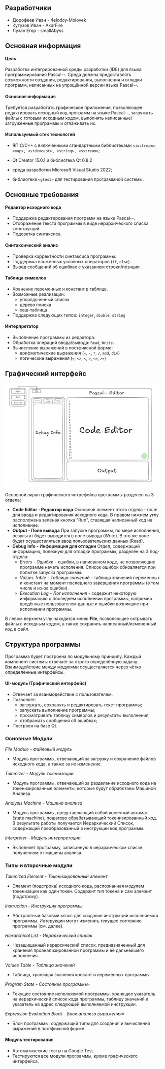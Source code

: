## Разработчики

- Дорофеев Иван - 4elodoy-Molovek
- Кутузов Иван - AkarFire
- Лузан Егор - smallAbyss

## Основная информация

#### Цель
Разработка интегрированной среды разработки (IDE) для языка программирования Pascal--. Среда должна предоставлять возможности создания, редактирования, выполнения и отладки программ, написанных на упрощённой версии языка Pascal--.
#### Основная информация
Требуется разработать графическое приложение, позволяющее редактировать исходный код программ на языке Pascal--, загружать файлы с готовым исходным кодом, выполнять написанные/загруженные программы и отлаживать их.

#### Используемый стек технологий
- ЯП C/C++ с включёнными стандартными библиотеками `<iostream>, <map>, <stdexcept>, <string>, <sstream>`;

- Qt Creator 15.0.1 и библиотека Qt 6.8.2

- среда разработки Microsoft Visual Studio 2022;

- библиотека `<gtest>` для тестирования программной системы.


## Основные требования

#### Редактор исходного кода
- Поддержка редактирования программ на языке Pascal--.
- Отображение текста программы в виде иерархического списка конструкций.
- Подсветка синтаксиса.
#### Синтаксический анализ
- Проверка корректности синтаксиса программы.
- Поддержка вложенных условных операторов (`if`, `else`).
- Вывод сообщений об ошибках с указанием строки/позиции.
#### Таблица символов
- Хранение переменных и констант в таблице.
- Возможные реализации:
	- упорядоченный список
	- дерево поиска
	- хеш-таблица
- Поддержка следующих типов: `integer`, `double`, `string`
#### Интерпретатор
- Выполнение программы из редактора.
- Обработка операций ввода/вывода: `Read`, `Write`.
- Вычисление выражений в постфиксной форме:
	- арифметические выражения (`+`, `-`, `*`, `/`, `mod`, `div`)    
	- логические выражения (`=`, `<>`, `<`, `>`, `<=`, `>=`)


## Графический интерфейс

![Проект пользовательского интерфейса](Pascal_GUI.png)

Основной экран графического интрефейса программы разделен на 3 отдела:
- **Code Editor - Редактор кода**
	Основной элемент этого отдела - поле для ввода и редактирования исходного кода. В правом нижнем углу расположена зелёная кнопка "Run", ставящая написанный код на исполнение.
- **Output - Поле вывода**
  	При запуске программы, по мере исполнения, результат будет выводится в поле вывода (Write). В это же поле будет осуществляться ввод пользовательских данных (Read).
- **Debug Info - Информация для отладки**
  	Отдел, содержащий информацию, полезную для отладки программы, разделён на 3 под-отдела:
  	* *Errors - Ошибки* - ошибки, в написанном коде, не позволяющие программе начать исполения. Список ошибок обновляется при попытке запуска программы.
  	* *Values Table - Таблица значений* - таблица значений переменных и констант на момент последнего завершения программы (в том числе и из-за ошибки).
  	* *Execution Log - Лог исполнения* - содержит некоторую информацию о последнем исполнении программы, например введённые пользователем данные и ошибки возникшие при исполнении программы.
 
В левом верхнем углу находится меню **File**, позволяющее октрывать файлы с исходным кодом, а также сохранять написанный/измененный код в файл. 


## Структура программы

Программа будет построена по модульному принципу. Каждый компонент системы отвечает за строго определённую задачу. Взаимодействие между модулями осуществляется через чётко определённые интерфейсы.

#### **UI-модуль (Графический интерфейс)**

- Отвечает за взаимодействие с пользователем.
- Позволяет:
    - загружать, сохранять и редактировать текст программы;
    - запускать выполнение программы;
    - просматривать таблицу символов и результаты выполнения;
    - отображать сообщения об ошибках;
- Построен на базе Qt.

### **Основные Модули**

*File Module - Файловый модуль*
 - Модуль программы, отвечающий за загрузку и сохранение файлов исходного кода, а также за их изменение.

*Tokenizer - Модуль токенизации*
 - Модуль программы, отвечающий за разделение исходного кода на токенизированные элементы, которые будут обработаны Машиной Анализа.

*Analysis Machine - Машина анализа*
 - Модуль программы, представляющий собой конечный автомат (state machine), пошагово обрабатывающий токенизированный код. В результате работы получается Иерархический Список, содержащий преобразованный в инструкции код программы.


*Interpreter - Модуль интерпретации*
 - Выполняет программу, записанную в иерархическом списке, полученном от машины анализа.


### **Типы и второчные модули**

*Tokenized Element - Токенизированный элемент*
 - Элемент (подстрока) исходного кода, распознанная модулем токенизации как один токен. Содержит тип токена и сам элемент (подстроку).

*Instruction - Инструкция программы*
 - Абстрактный базовый класс для создания инструкций исполняемой программы. Интсрукции могут изменять текущее состояние программы (см. далее). 

*Hierarchical List - Иерархический список*
 - Незащищенный иерархический список, предназначенный для хранения проанализированной программы и её дальнейшего исполнения.

*Values Table - Таблица значений*
 - Таблица, хранящая значения консант и переменных программы.

*Program State - Состояние программы*=
 - Текущее состояние исполняемой программы, хранящее указатель на иерархический список кода программы, таблицу значений и указатель на адрес следующей выполняемой инструкции. 

*Expression Evaluation Block - Блок анализа выражения*=
 - Блок программы, содержащий типы для создания и вычисления выражений в постфиксной форме.

#### **Модуль тестирования**

- Автоматические тесты на Google Test.
- Тестируются все модули программы, кроме графического интерфейса.
